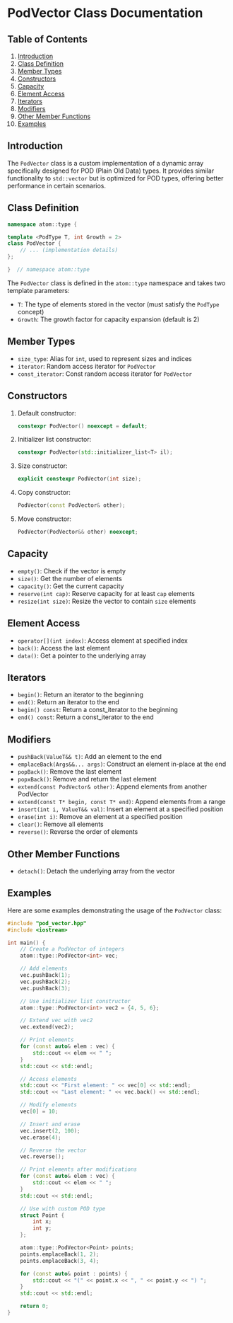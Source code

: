 # PodVector Class Documentation

## Table of Contents

1. [Introduction](#introduction)
2. [Class Definition](#class-definition)
3. [Member Types](#member-types)
4. [Constructors](#constructors)
5. [Capacity](#capacity)
6. [Element Access](#element-access)
7. [Iterators](#iterators)
8. [Modifiers](#modifiers)
9. [Other Member Functions](#other-member-functions)
10. [Examples](#examples)

## Introduction

The `PodVector` class is a custom implementation of a dynamic array specifically designed for POD (Plain Old Data) types. It provides similar functionality to `std::vector` but is optimized for POD types, offering better performance in certain scenarios.

## Class Definition

```cpp
namespace atom::type {

template <PodType T, int Growth = 2>
class PodVector {
    // ... (implementation details)
};

}  // namespace atom::type
```

The `PodVector` class is defined in the `atom::type` namespace and takes two template parameters:

- `T`: The type of elements stored in the vector (must satisfy the `PodType` concept)
- `Growth`: The growth factor for capacity expansion (default is 2)

## Member Types

- `size_type`: Alias for `int`, used to represent sizes and indices
- `iterator`: Random access iterator for `PodVector`
- `const_iterator`: Const random access iterator for `PodVector`

## Constructors

1. Default constructor:

   ```cpp
   constexpr PodVector() noexcept = default;
   ```

2. Initializer list constructor:

   ```cpp
   constexpr PodVector(std::initializer_list<T> il);
   ```

3. Size constructor:

   ```cpp
   explicit constexpr PodVector(int size);
   ```

4. Copy constructor:

   ```cpp
   PodVector(const PodVector& other);
   ```

5. Move constructor:

   ```cpp
   PodVector(PodVector&& other) noexcept;
   ```

## Capacity

- `empty()`: Check if the vector is empty
- `size()`: Get the number of elements
- `capacity()`: Get the current capacity
- `reserve(int cap)`: Reserve capacity for at least `cap` elements
- `resize(int size)`: Resize the vector to contain `size` elements

## Element Access

- `operator[](int index)`: Access element at specified index
- `back()`: Access the last element
- `data()`: Get a pointer to the underlying array

## Iterators

- `begin()`: Return an iterator to the beginning
- `end()`: Return an iterator to the end
- `begin() const`: Return a const_iterator to the beginning
- `end() const`: Return a const_iterator to the end

## Modifiers

- `pushBack(ValueT&& t)`: Add an element to the end
- `emplaceBack(Args&&... args)`: Construct an element in-place at the end
- `popBack()`: Remove the last element
- `popxBack()`: Remove and return the last element
- `extend(const PodVector& other)`: Append elements from another PodVector
- `extend(const T* begin, const T* end)`: Append elements from a range
- `insert(int i, ValueT&& val)`: Insert an element at a specified position
- `erase(int i)`: Remove an element at a specified position
- `clear()`: Remove all elements
- `reverse()`: Reverse the order of elements

## Other Member Functions

- `detach()`: Detach the underlying array from the vector

## Examples

Here are some examples demonstrating the usage of the `PodVector` class:

```cpp
#include "pod_vector.hpp"
#include <iostream>

int main() {
    // Create a PodVector of integers
    atom::type::PodVector<int> vec;

    // Add elements
    vec.pushBack(1);
    vec.pushBack(2);
    vec.pushBack(3);

    // Use initializer list constructor
    atom::type::PodVector<int> vec2 = {4, 5, 6};

    // Extend vec with vec2
    vec.extend(vec2);

    // Print elements
    for (const auto& elem : vec) {
        std::cout << elem << " ";
    }
    std::cout << std::endl;

    // Access elements
    std::cout << "First element: " << vec[0] << std::endl;
    std::cout << "Last element: " << vec.back() << std::endl;

    // Modify elements
    vec[0] = 10;

    // Insert and erase
    vec.insert(2, 100);
    vec.erase(4);

    // Reverse the vector
    vec.reverse();

    // Print elements after modifications
    for (const auto& elem : vec) {
        std::cout << elem << " ";
    }
    std::cout << std::endl;

    // Use with custom POD type
    struct Point {
        int x;
        int y;
    };

    atom::type::PodVector<Point> points;
    points.emplaceBack(1, 2);
    points.emplaceBack(3, 4);

    for (const auto& point : points) {
        std::cout << "(" << point.x << ", " << point.y << ") ";
    }
    std::cout << std::endl;

    return 0;
}
```

